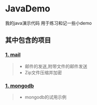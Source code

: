 # JavaDemo
我的java演示代码 用于练习和记一些小demo

## 其中包含的项目
### [1. mail](https://github.com/PursuePD/JavaDemo/tree/master/mail)
> * 邮件的发送,附带文件的邮件发送
> * Zip文件压缩并加密
### [1. mongodb](https://github.com/PursuePD/JavaDemo/tree/master/mongodb)
> * mongodb的试用示例
